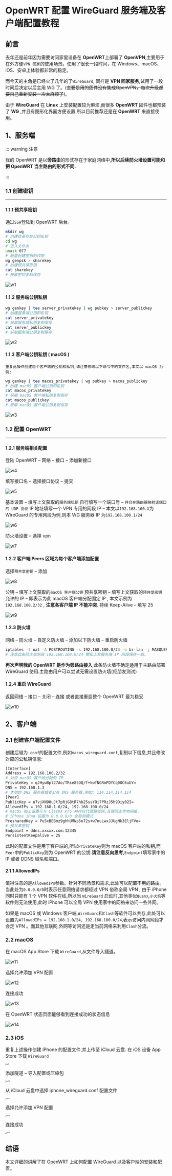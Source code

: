 # OpenWRT 配置 WireGuard 服务端及客户端配置教程

## 前言

去年还是前年因为需要访问家里设备在 **OpenWRT**上部署了 **OpenVPN**,主要用于在外方便`VPN 回家`的使用场景。使用了很长一段时间，在 Windows、macOS、iOS、安卓上体验都非常的稳定。

而今天的主角是已经火了几年的了`WireGuard`, 同样是 **VPN 回家服务**,试用了一段时间后决定以后主用 WG 了。(~~主要是用的固件没有集成OpenVPN，每次升级都要自己重新安装一次太麻烦了~~)。

由于 **WireGuard** 在 **Linux** 上安装配置较为麻烦,而很多 **OpenWRT** 固件也都预装了 **WG** ,并且有图形化界面方便设置.所以目前推荐还是在 **OpenWRT** 来直接使用。

## 1、服务端

::: warning 注意

我的 OpenWRT 是以**旁路由**的形式存在于家庭网络中,**所以后续防火墙设置可能和把 OpenWRT 当主路由的形式不同.**

:::

### 1.1 创建密钥 

---

#### 1.1.1 预共享密钥

通过`SSH`登陆到 OpenWRT 后台。

```bash
mkdir wg
# 创建目录存放公钥私钥
cd wg
# 进入文件夹
umask 077
# 配置创建密钥的权限
wg genpsk > sharekey
# 创建预共享密钥
cat sharekey
# 获取密钥复制保存
```

![w1](./w1.webp)

#### 1.1.2 服务端公钥私钥

```bash
wg genkey | tee server_privatekey | wg pubkey > server_publickey
# 创建服务端公钥和私钥
cat server_privatekey
# 获取服务端私钥复制保存
cat server_publickey
# 获取服务端公钥复制保存
```

![w2](./w2.webp)

#### 1.1.3 客户端公钥私钥 ( macOS )

`重复此操作创建每个客户端的公钥和私钥,请注意修改以下命令中的文件名,本文以 macOS 为例:`

```bash
wg genkey | tee macos_privatekey | wg pubkey > macos_publickey
# 创建 macOS 客户端公钥和私钥
cat macos_privatekey
# 获取 macOS 客户端私钥复制保存
cat macos_publickey
# 获取 macOS 客户端公钥复制保存
```

![w3](./w3.webp)

### 1.2 配置 OpenWRT

---

#### 1.2.1 服务端相关配置

登陆 OpenWRT – 网络 – 接口 – 添加新接口

![w4](./w4.webp)

填写接口名 – 选择接口协议 – 提交

![w5](./w5.webp)

基本设置 – 填写上文获取的`服务端私钥`
自行填写一个端口号 – `并且在路由器映射该端口的 UDP 协议`
IP 地址填写一个 VPN 专用的网段 IP – 本文以`192.168.100.X`为 WireGuard 的专用网段为例,则本 WG 服务器 IP 为`192.168.100.1/24`

![w6](./w6.webp)

防火墙设置 – 选择 vpn

![w7](./w7.webp)

#### 1.2.2 客户端 Peers 区域为每个客户端添加配置

选择`预共享密钥` – 添加

![w8](./w8.webp)

公钥 – 填写上文获取的`macOS 客户端公钥`
预共享密钥 – 填写上文获取的`预共享密钥`
允许的 IP – 即表示为此 macOS 客户端分配固定 IP , 本文示例为 `192.168.100.2/32` , **注意各客户端 IP 不能冲突**.
持续 Keep-Alive – 填写 25

![w9](./w9.webp)

#### 1.2.3 防火墙

网络 – 防火墙 – 自定义防火墙 – 添加以下防火墙 – 重启防火墙

```bash
iptables -t nat -A POSTROUTING -s 192.168.100.0/24 -o br-lan -j MASQUERADE
# 注意此条防火墙网段 192.168.100.0/24 需和上文服务端 IP 网段保持一致。
```

**再次声明我的 OpenWRT 是作为旁路由接入**,此条防火墙不确定适用于主路由部署 WireGuard 使用.主路由用户可以尝试无需设置防火墙(经朋友测试)

#### 1.2.4 重启 WireGuard

返回网络 – 接口 – 关闭 – 连接
或者直接重启整个 OpenWRT 最为稳妥

![w10](./w10.webp)

## 2、客户端

### 2.1 创建客户端配置文件

创建后缀为`.conf`的配置文件,例如`macos_wireguard.conf`,复制以下信息,并且修改对应的公私钥信息:

```bash
[Interface]
Address = 192.168.100.2/32
# 对应 macOS 客户段分配的 IP
PrivateKey = qJHywBpl27Ao/TRse85DQ/f+kwfNGRmPDYCq0OC6uUY=
DNS = 192.168.1.3
# 本地的 DNS 服务器或者公有 DNS 服务器,例如: 114.114.114.114
[Peer]
PublicKey = u7vjXN90uJt7pRjG8tR7hb25ssYOi7PRzJ5h9Diy02I=
AllowedIPs = 192.168.1.0/24, 192.168.100.0/24
# macOS 如上设置可与 ClashX Pro 共存仅代理局域网,互联网走本地网络.
# iPhone iPad 设置为 0.0.0.0/0 全局则模式.
PresharedKey = Pu5xBEBmz9ghhUMNp5o72s+w7nuLwxJJUgNk3EljFVo=
# 预共享密钥
Endpoint = ddns.xxxxx.com:12345
PersistentKeepalive = 25
```

此时的配置文件是用于客户端的,所以`PrivateKey`则为 macOS 客户端的私钥,而`Peer`中的`PublicKey`则为 OpenWRT 的公钥.**请注意反向思考**,`Endpoint`填写家中的 IP 或者 DDNS 域名和端口。

#### 2.1.1 AllowedIPs

值得注意的是`AllowedIPs`参数。针对不同场景和需求,此处可以配置不用的路由。
当此处为`0.0.0.0/0`时表示任意网络请求都经过 VPN 俗称全局 VPN , 由于 iPhone 同时只能有 1 个 VPN 软件在线,所以当 `WireGuard` 启动时,其他类似`Quanx`,`小火箭`等软件则无法使用,此时 iPhone 可以全局 VPN 使用家中的网络来访问一些外网。

如果是 macOS 或 Windows 客户端,`WireGuard`和`Clash`等软件可以共存,此处可以设置为`AllowedIPs = 192.168.1.0/24, 192.168.100.0/24`,表示访问内网网段才会走 VPN 。而其他互联网,外网等访问还是走当前网络来利用`Clash`分流。

### 2.2 macOS

在 macOS App Store 下载 `WireGuard`,从文件导入隧道。

![w11](./w11.webp)

选择允许添加 VPN 配置

![w12](./w12.webp)

连接成功

![w13](./w13.webp)

在 OpenWRT 状态页面能够看到连接成功的状态信息

![w14](./w14.webp)

### 2.3 iOS

重复上述操作创建 iPhone 的配置文件,并上传至 iCloud 云盘.
在 iOS 设备 App Store 下载 `WireGuard`

<img src="./w15.webp" alt="w15" style="zoom:30%;" />

添加隧道 – 导入配置或压缩包

<img src="./w16.webp" alt="w16" style="zoom:33%;" />

从 iCloud 云盘中选择 iphone_wireguard.conf 配置文件

<img src="./w17.webp" alt="w17" style="zoom:33%;" />

选择允许添加 VPN 配置

<img src="./w18.webp" alt="w18" style="zoom:33%;" />

连接成功

<img src="./w19.webp" alt="w19" style="zoom:33%;" />

## 结语

本文详细的讲解了在 OpenWRT 上如何配置 WireGuard 以及客户端的安装和配置。
